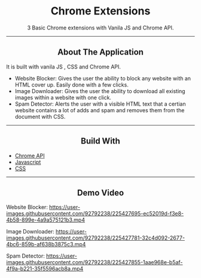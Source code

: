 <div></div>
<h1  align="center">Chrome Extensions</h1>

<div align="center">
  <p align="center">
    3 Basic Chrome extensions with Vanila JS and Chrome API.
  </p>
</div>
<hr>
<!-- ABOUT THE APPLICATION -->
<h2 align="center">About The Application </h2>
It is built with vanila JS , CSS and Chrome API.

- Website Blocker: Gives the user the ability to block any website with an HTML cover up. Easily done with a few clicks.
- Image Downloader: Gives the user the ability to download all existing images within a website with one click.
- Spam Detector: Alerts the user with a visible HTML text that a certian website contains a lot of adds and spam and removes them from the document with CSS.

<hr>
<h2 align="center">Build With </h2>

-   [Chrome API](https://www.google.com/chrome/?brand=BNSD&gclid=Cj0KCQjw2cWgBhDYARIsALggUhrTMvanoYp1OKtgIRfKsWxydSgSJfigsIVzUmMbYep5OTWzhuv3OZ4aAngzEALw_wcB&gclsrc=aw.ds)
-   [Javascript](https://www.javascript.com/)
-   [CSS](https://sass-lang.com/)

<hr>

<h2 align="center">Demo Video</h2>

Website Blocker:
https://user-images.githubusercontent.com/92792238/225427695-ec52019d-f3e8-4b58-899e-4a9a575121b3.mp4

Image Downloader:
https://user-images.githubusercontent.com/92792238/225427781-32c4d092-2677-4bc6-859b-af638b3875c3.mp4

Spam Detector:
https://user-images.githubusercontent.com/92792238/225427855-1aae968e-b5af-4f9a-b221-35f5596acb8a.mp4
